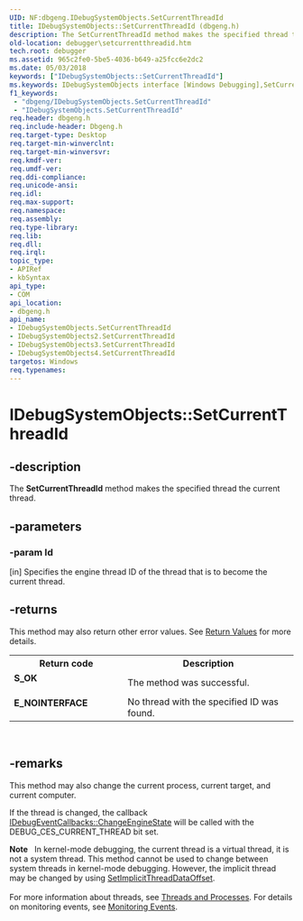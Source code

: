 ```yaml
---
UID: NF:dbgeng.IDebugSystemObjects.SetCurrentThreadId
title: IDebugSystemObjects::SetCurrentThreadId (dbgeng.h)
description: The SetCurrentThreadId method makes the specified thread the current thread.
old-location: debugger\setcurrentthreadid.htm
tech.root: debugger
ms.assetid: 965c2fe0-5be5-4036-b649-a25fcc6e2dc2
ms.date: 05/03/2018
keywords: ["IDebugSystemObjects::SetCurrentThreadId"]
ms.keywords: IDebugSystemObjects interface [Windows Debugging],SetCurrentThreadId method, IDebugSystemObjects.SetCurrentThreadId, IDebugSystemObjects2 interface [Windows Debugging],SetCurrentThreadId method, IDebugSystemObjects2::SetCurrentThreadId, IDebugSystemObjects3 interface [Windows Debugging],SetCurrentThreadId method, IDebugSystemObjects3::SetCurrentThreadId, IDebugSystemObjects4 interface [Windows Debugging],SetCurrentThreadId method, IDebugSystemObjects4::SetCurrentThreadId, IDebugSystemObjects::SetCurrentThreadId, IDebugSystemObjects_61d7341c-41f8-4971-ad7e-b4fbd5b022b1.xml, SetCurrentThreadId, SetCurrentThreadId method [Windows Debugging], SetCurrentThreadId method [Windows Debugging],IDebugSystemObjects interface, SetCurrentThreadId method [Windows Debugging],IDebugSystemObjects2 interface, SetCurrentThreadId method [Windows Debugging],IDebugSystemObjects3 interface, SetCurrentThreadId method [Windows Debugging],IDebugSystemObjects4 interface, dbgeng/IDebugSystemObjects2::SetCurrentThreadId, dbgeng/IDebugSystemObjects3::SetCurrentThreadId, dbgeng/IDebugSystemObjects4::SetCurrentThreadId, dbgeng/IDebugSystemObjects::SetCurrentThreadId, debugger.setcurrentthreadid
f1_keywords:
 - "dbgeng/IDebugSystemObjects.SetCurrentThreadId"
 - "IDebugSystemObjects.SetCurrentThreadId"
req.header: dbgeng.h
req.include-header: Dbgeng.h
req.target-type: Desktop
req.target-min-winverclnt: 
req.target-min-winversvr: 
req.kmdf-ver: 
req.umdf-ver: 
req.ddi-compliance: 
req.unicode-ansi: 
req.idl: 
req.max-support: 
req.namespace: 
req.assembly: 
req.type-library: 
req.lib: 
req.dll: 
req.irql: 
topic_type:
- APIRef
- kbSyntax
api_type:
- COM
api_location:
- dbgeng.h
api_name:
- IDebugSystemObjects.SetCurrentThreadId
- IDebugSystemObjects2.SetCurrentThreadId
- IDebugSystemObjects3.SetCurrentThreadId
- IDebugSystemObjects4.SetCurrentThreadId
targetos: Windows
req.typenames: 
---
```


# IDebugSystemObjects::SetCurrentThreadId


## -description


The <b>SetCurrentThreadId</b> method makes the specified thread the current thread.


## -parameters




### -param Id 
[in]
Specifies the engine thread ID of the thread that is to become the current thread.


## -returns



This method may also return other error values.  See <a href="https://docs.microsoft.com/windows-hardware/drivers/debugger/hresult-values">Return Values</a> for more details.

<table>
<tr>
<th>Return code</th>
<th>Description</th>
</tr>
<tr>
<td width="40%">
<dl>
<dt><b>S_OK</b></dt>
</dl>
</td>
<td width="60%">
The method was successful.

</td>
</tr>
<tr>
<td width="40%">
<dl>
<dt><b>E_NOINTERFACE</b></dt>
</dl>
</td>
<td width="60%">
No thread with the specified ID was found.

</td>
</tr>
</table>
 




## -remarks



This method may also change the current process, current target, and current computer.

If the thread is changed, the callback <a href="https://docs.microsoft.com/windows-hardware/drivers/ddi/dbgeng/nf-dbgeng-idebugeventcallbacks-changeenginestate">IDebugEventCallbacks::ChangeEngineState</a> will be called with the DEBUG_CES_CURRENT_THREAD bit set.

<div class="alert"><b>Note</b>    In kernel-mode debugging, the current thread is a virtual thread, it is not a system thread.  This method cannot be used to change between system threads in kernel-mode debugging.  However, the implicit thread may be changed by using <a href="https://docs.microsoft.com/windows-hardware/drivers/ddi/dbgeng/nf-dbgeng-idebugsystemobjects4-setimplicitthreaddataoffset">SetImplicitThreadDataOffset</a>.</div>
<div> </div>
For more information about threads, see <a href="https://docs.microsoft.com/windows-hardware/drivers/debugger/threads-and-processes">Threads and Processes</a>.  For details on monitoring events, see <a href="https://docs.microsoft.com/windows-hardware/drivers/debugger/monitoring-events">Monitoring Events</a>.



